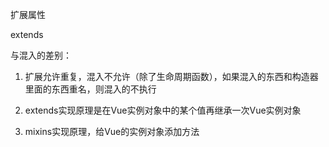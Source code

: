 扩展属性

extends

与混入的差别：

1. 扩展允许重复，混入不允许（除了生命周期函数），如果混入的东西和构造器里面的东西重名，则混入的不执行

2. extends实现原理是在Vue实例对象中的某个值再继承一次Vue实例对象
3. mixins实现原理，给Vue的实例对象添加方法

